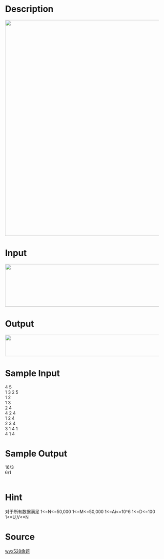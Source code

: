 
# Description

<div class="content"><p><img height="705" alt="" width="895" src="source/bzoj/3091/img/aHR0cHM6Ly9seWRzeS5jb20vSnVkZ2VPbmxpbmUvdXBsb2FkLzIwMTMwMy8xKDQpLmpwZw==.jpg"/></p></div>

# Input

<div class="content"><p><img height="139" alt="" width="842" src="source/bzoj/3091/img/aHR0cHM6Ly9seWRzeS5jb20vSnVkZ2VPbmxpbmUvdXBsb2FkLzIwMTMwMy8yKDMpLmpwZw==.jpg"/></p></div>

# Output

<div class="content"><p><img height="70" alt="" width="874" src="source/bzoj/3091/img/aHR0cHM6Ly9seWRzeS5jb20vSnVkZ2VPbmxpbmUvdXBsb2FkLzIwMTMwMy8zKDMpLmpwZw==.jpg"/></p></div>

# Sample Input

<div class="content"><span class="sampledata">4 5<br/>
1 3 2 5<br/>
1 2<br/>
1 3<br/>
2 4<br/>
4 2 4<br/>
1 2 4<br/>
2 3 4<br/>
3 1 4 1<br/>
4 1 4<br/>
</span></div>

# Sample Output

<div class="content"><span class="sampledata">16/3<br/>
6/1<br/>
<br/>
</span></div>

# Hint

<div class="content"><p></p><p>对于所有数据满足 1&lt;=N&lt;=50,000 1&lt;=M&lt;=50,000 1&lt;=Ai&lt;=10^6 1&lt;=D&lt;=100 1&lt;=U,V&lt;=N</p><p></p></div>

# Source

<div class="content"><p><a href="problemset.php?search=wyx528命题
">wyx528命题<br/>
</a></p></div>

